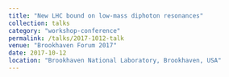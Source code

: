 ```yaml
---
title: "New LHC bound on low-mass diphoton resonances"
collection: talks
category: "workshop-conference"
permalink: /talks/2017-1012-talk
venue: "Brookhaven Forum 2017"
date: 2017-10-12
location: "Brookhaven National Laboratory, Brookhaven, USA"
---
```




